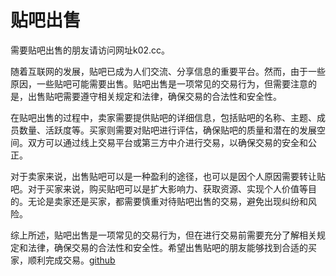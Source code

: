 # 贴吧出售

需要贴吧出售的朋友请访问网址k02.cc。

随着互联网的发展，贴吧已成为人们交流、分享信息的重要平台。然而，由于一些原因，一些贴吧可能需要出售。贴吧出售是一项常见的交易行为，但需要注意的是，出售贴吧需要遵守相关规定和法律，确保交易的合法性和安全性。

在贴吧出售的过程中，卖家需要提供贴吧的详细信息，包括贴吧的名称、主题、成员数量、活跃度等。买家则需要对贴吧进行评估，确保贴吧的质量和潜在的发展空间。双方可以通过线上交易平台或第三方中介进行交易，以确保交易的安全和公正。

对于卖家来说，出售贴吧可以是一种盈利的途径，也可以是因个人原因需要转让贴吧。对于买家来说，购买贴吧可以是扩大影响力、获取资源、实现个人价值等目的。无论是卖家还是买家，都需要慎重对待贴吧出售的交易，避免出现纠纷和风险。

综上所述，贴吧出售是一项常见的交易行为，但在进行交易前需要充分了解相关规定和法律，确保交易的合法性和安全性。希望出售贴吧的朋友能够找到合适的买家，顺利完成交易。[github](https://github.com)